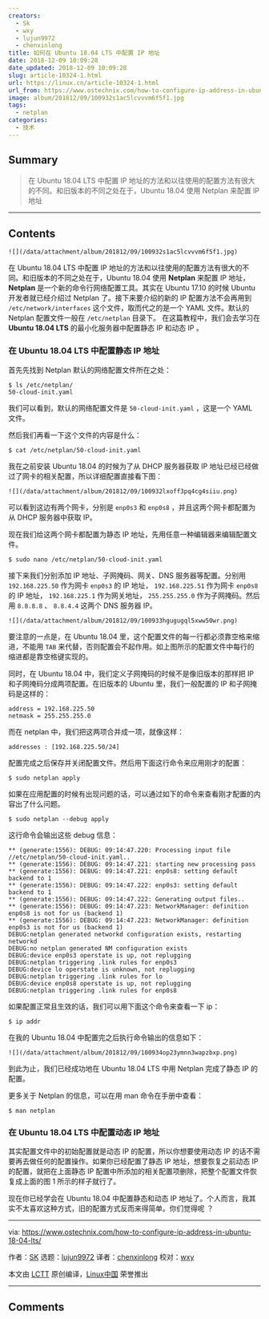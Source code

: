 ```yaml
---
creators:
  - Sk
  - wxy
  - lujun9972
  - chenxinlong
title: 如何在 Ubuntu 18.04 LTS 中配置 IP 地址
date: 2018-12-09 10:09:28
date_updated: 2018-12-09 10:09:28
slug: article-10324-1.html
url: https://linux.cn/article-10324-1.html
url_from: https://www.ostechnix.com/how-to-configure-ip-address-in-ubuntu-18-04-lts/
image: album/201812/09/100932s1ac5lcvvvm6f5f1.jpg
tags:
  - netplan
categories:
  - 技术
---
```


## Summary

> 在 Ubuntu 18.04 LTS 中配置 IP 地址的方法和以往使用的配置方法有很大的不同。和旧版本的不同之处在于，Ubuntu 18.04 使用 Netplan 来配置 IP 地址

***

<!-- more -->

## Contents

`![](/data/attachment/album/201812/09/100932s1ac5lcvvvm6f5f1.jpg)`

在 Ubuntu 18.04 LTS 中配置 IP 地址的方法和以往使用的配置方法有很大的不同。和旧版本的不同之处在于，Ubuntu 18.04 使用 **Netplan** 来配置 IP 地址，**Netplan** 是一个新的命令行网络配置工具。其实在 Ubuntu 17.10 的时候 Ubuntu 开发者就已经介绍过 Netplan 了。接下来要介绍的新的 IP 配置方法不会再用到 `/etc/network/interfaces` 这个文件，取而代之的是一个 YAML 文件。默认的 Netplan 配置文件一般在 `/etc/netplan` 目录下。 在这篇教程中，我们会去学习在 **Ubuntu 18.04 LTS** 的最小化服务器中配置静态 IP 和动态 IP 。

### 在 Ubuntu 18.04 LTS 中配置静态 IP 地址

首先先找到 Netplan 默认的网络配置文件所在之处：

```shell
$ ls /etc/netplan/
50-cloud-init.yaml
```

我们可以看到，默认的网络配置文件是 `50-cloud-init.yaml` ，这是一个 YAML 文件。

然后我们再看一下这个文件的内容是什么：

```shell
$ cat /etc/netplan/50-cloud-init.yaml
```

我在之前安装 Ubuntu 18.04 的时候为了从 DHCP 服务器获取 IP 地址已经已经做过了网卡的相关配置，所以详细配置直接看下图：

`![](/data/attachment/album/201812/09/100932lxoff3pq4cg4siiu.png)`

可以看到这边有两个网卡，分别是 `enp0s3` 和 `enp0s8` ，并且这两个网卡都配置为从 DHCP 服务器中获取 IP。

现在我们给这两个网卡都配置为静态 IP 地址，先用任意一种编辑器来编辑配置文件。

```shell
$ sudo nano /etc/netplan/50-cloud-init.yaml
```

接下来我们分别添加 IP 地址、子网掩码、网关、DNS 服务器等配置。分别用 `192.168.225.50` 作为网卡 `enp0s3` 的 IP 地址， `192.168.225.51` 作为网卡 `enp0s8` 的 IP 地址， `192.168.225.1` 作为网关地址， `255.255.255.0` 作为子网掩码。然后用 `8.8.8.8` 、 `8.8.4.4` 这两个 DNS 服务器 IP。

`![](/data/attachment/album/201812/09/100933hgugugql5xww50wr.png)`

要注意的一点是，在 Ubuntu 18.04 里，这个配置文件的每一行都必须靠空格来缩进，不能用 `TAB` 来代替，否则配置会不起作用。如上图所示的配置文件中每行的缩进都是靠空格键实现的。

同时，在 Ubuntu 18.04 中，我们定义子网掩码的时候不是像旧版本的那样把 IP 和子网掩码分成两项配置。在旧版本的 Ubuntu 里，我们一般配置的 IP 和子网掩码是这样的：

```shell
address = 192.168.225.50
netmask = 255.255.255.0
```

而在 netplan 中，我们把这两项合并成一项，就像这样：

```shell
addresses : [192.168.225.50/24]
```

配置完成之后保存并关闭配置文件。然后用下面这行命令来应用刚才的配置：

```shell
$ sudo netplan apply
```

如果在应用配置的时候有出现问题的话，可以通过如下的命令来查看刚才配置的内容出了什么问题。

```shell
$ sudo netplan --debug apply
```

这行命令会输出这些 debug 信息：

```shell
** (generate:1556): DEBUG: 09:14:47.220: Processing input file //etc/netplan/50-cloud-init.yaml..
** (generate:1556): DEBUG: 09:14:47.221: starting new processing pass
** (generate:1556): DEBUG: 09:14:47.221: enp0s8: setting default backend to 1
** (generate:1556): DEBUG: 09:14:47.222: enp0s3: setting default backend to 1
** (generate:1556): DEBUG: 09:14:47.222: Generating output files..
** (generate:1556): DEBUG: 09:14:47.223: NetworkManager: definition enp0s8 is not for us (backend 1)
** (generate:1556): DEBUG: 09:14:47.223: NetworkManager: definition enp0s3 is not for us (backend 1)
DEBUG:netplan generated networkd configuration exists, restarting networkd
DEBUG:no netplan generated NM configuration exists
DEBUG:device enp0s3 operstate is up, not replugging
DEBUG:netplan triggering .link rules for enp0s3
DEBUG:device lo operstate is unknown, not replugging
DEBUG:netplan triggering .link rules for lo
DEBUG:device enp0s8 operstate is up, not replugging
DEBUG:netplan triggering .link rules for enp0s8
```

如果配置正常且生效的话，我们可以用下面这个命令来查看一下 ip：

```shell
$ ip addr
```

在我的 Ubuntu 18.04 中配置完之后执行命令输出的信息如下：

`![](/data/attachment/album/201812/09/100934op23ymnn3wapzbxp.png)`

到此为止，我们已经成功地在 Ubuntu 18.04 LTS 中用 Netplan 完成了静态 IP 的配置。

更多关于 Netplan 的信息，可以在用 man 命令在手册中查看：

```shell
$ man netplan
```

### 在 Ubuntu 18.04 LTS 中配置动态 IP 地址

其实配置文件中的初始配置就是动态 IP 的配置，所以你想要使用动态 IP 的话不需要再去做任何的配置操作。如果你已经配置了静态 IP 地址，想要恢复之前动态 IP 的配置，就把在上面静态 IP 配置中所添加的相关配置项删除，把整个配置文件恢复成上面的图 1 所示的样子就行了。

现在你已经学会在 Ubuntu 18.04 中配置静态和动态 IP 地址了。个人而言，我其实不太喜欢这种方式，旧的配置方式反而来得简单。你们觉得呢 ？

---

via: <https://www.ostechnix.com/how-to-configure-ip-address-in-ubuntu-18-04-lts/>

作者：[SK](https://www.ostechnix.com/author/sk/) 选题：[lujun9972](https://github.com/lujun9972) 译者：[chenxinlong](https://github.com/chenxinlong) 校对：[wxy](https://github.com/wxy)

本文由 [LCTT](https://github.com/LCTT/TranslateProject) 原创编译，[Linux中国](https://linux.cn/) 荣誉推出

***

## Comments
